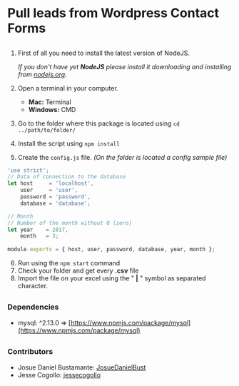 # Pull leads from Wordpress Contact Forms

##
1. First of all you need to install the latest version of NodeJS.
	
    _If you don't have yet **NodeJS** please install it downloading and installing from [nodejs.org](https://nodejs.org/)._

2. Open a terminal in your computer.
	* **Mac:** Terminal
	* **Windows:** CMD

3. Go to the folder where this package is located using ```cd ../path/to/folder/```

4. Install the script using ```npm install```

5. Create the ```config.js``` file. _(On the folder is located a config sample file)_

```javascript
'use strict';
// Data of connection to the database
let host     = 'localhost',
	user     = 'user',
	password = 'password',
	database = 'database';

// Month
// Number of the month without 0 (zero)
let year	= 2017,
	month	= 3;
    
module.exports = { host, user, password, database, year, month };
```

6. Run using the ```npm start``` command
7. Check your folder and get every **.csv** file
8. Import the file on your excel using the " **|** " symbol as separated character.


##
### Dependencies

* mysql: ^2.13.0 => [https://www.npmjs.com/package/mysql](https://www.npmjs.com/package/mysql)


##
### Contributors
* Josue Daniel Bustamante: [JosueDanielBust](https://github.com/josuedanielbust)
* Jesse Cogollo: [jessecogollo](https://github.com/jessecogollo)